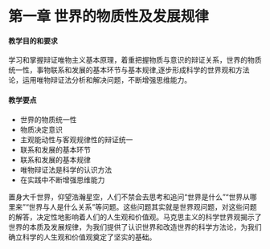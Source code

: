 # 第一章 世界的物质性及发展规律

#### 教学目的和要求

学习和掌握辩证唯物主义基本原理，着重把握物质与意识的辩证关系，世界的物质统一性，事物联系和发展的基本环节与基本规律,逐步形成科学的世界观和方法论，运用唯物辩证法分析和解决问题，不断增强思维能力。

#### 教学要点

- 世界的物质统一性
- 物质决定意识
- 主观能动性与客观规律性的辩证统一
- 联系和发展的基本环节
- 联系和发展的基本规律
- 唯物辩证法是科学的认识方法
- 在实践中不断增强思维能力

置身大千世界，仰望浩瀚星空，人们不禁会去思考和追问“世界是什么”“世界从哪里来”“世界与人是什么关系”等问题。这些问题其实就是世界观问题，对这些问题的解答，决定性地影响着人们的人生观和价值观。马克思主义的科学世界观揭示了世界的本质及发展规律，为我们提供了认识世界和改造世界的科学方法论，为我们确立科学的人生观和价值观奠定了坚实的基础。
